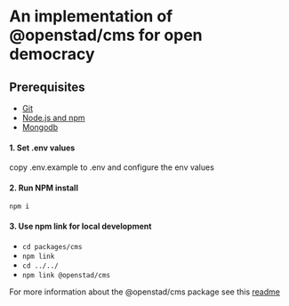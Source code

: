 # An implementation of @openstad/cms for open democracy

## Prerequisites
 - [Git](https://git-scm.com/)
 - [Node.js and npm](https://nodejs.org/en/)
 - [Mongodb](https://www.mongodb.com/)


#### 1. Set .env values
copy .env.example to .env and configure the env values

#### 2. Run NPM install

```
npm i
```

#### 3. Use npm link for local development
- `cd packages/cms`
- `npm link`
- `cd ../../`
- `npm link @openstad/cms`

For more information about the @openstad/cms package see this [readme](packages/cms/README.md)

